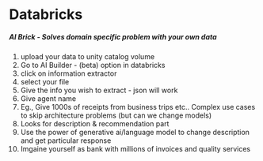 # Databricks
#####  AI Brick - Solves domain specific problem with your own data
1. upload your data to unity catalog volume  
2. Go to AI Builder - (beta) option in databricks  
3. click on information extractor  
4. select your file  
5. Give the info you wish to extract - json will work  
6. Give agent name  
7. Eg., Give 1000s of receipts from business trips etc..  Complex use cases to skip architecture problems (but can we change models)
8. Looks for description & recommendation part  
9. Use the power of generative ai/language model to change description and get particular response  
10. Imgaine yourself as bank with millions of invoices and quality services

